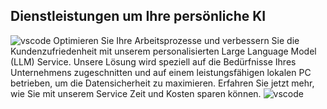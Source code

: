 ## Dienstleistungen um Ihre persönliche KI
![vscode](https://source.unsplash.com/700x60/?vscode)
Optimieren Sie Ihre Arbeitsprozesse und verbessern Sie die Kundenzufriedenheit mit unserem personalisierten Large Language Model (LLM) Service. Unsere Lösung wird speziell auf die Bedürfnisse Ihres Unternehmens zugeschnitten und auf einem leistungsfähigen lokalen PC betrieben, um die Datensicherheit zu maximieren. Erfahren Sie jetzt mehr, wie Sie mit unserem Service Zeit und Kosten sparen können.
![vscode](https://source.unsplash.com/800x60/?vscode)
